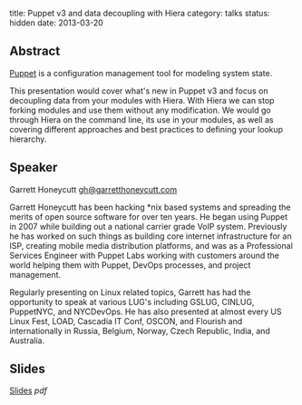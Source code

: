 title: Puppet v3 and data decoupling with Hiera
category: talks
status: hidden
date: 2013-03-20

Abstract
---------
[Puppet](https://github.com/puppetlabs/puppet) is a configuration management tool for modeling system state.

This presentation would cover what's new in Puppet v3 and focus on decoupling
data from your modules with Hiera. With Hiera we can stop forking modules and
use them without any modification. We would go through Hiera on the command
line, its use in your modules, as well as covering different approaches and
best practices to defining your lookup hierarchy.


Speaker
-------
Garrett Honeycutt <gh@garretthoneycutt.com>

Garrett Honeycutt has been hacking *nix based systems and spreading the
merits of open source software for over ten years. He began using Puppet
in 2007 while building out a national carrier grade VoIP system. Previously he
has worked on such things as building core internet infrastructure for an ISP,
creating mobile media distribution platforms, and was as a Professional
Services Engineer with Puppet Labs working with customers around the world
helping them with Puppet, DevOps processes, and project management.

Regularly presenting on Linux related topics, Garrett has had the
opportunity to speak at various LUG's including GSLUG, CINLUG,
PuppetNYC, and NYCDevOps. He has also presented at almost every US Linux
Fest, LOAD, Cascadia IT Conf, OSCON, and Flourish and internationally in
Russia, Belgium, Norway, Czech Republic, India, and Australia.


Slides
------
[Slides](/static/slides/20130407-LOAD_Puppevtv3_and_Hiera.pdf) _pdf_
